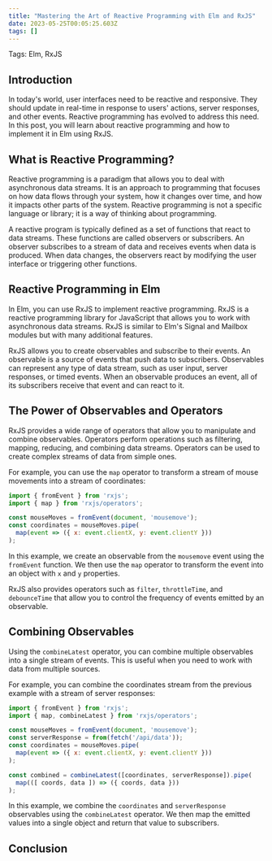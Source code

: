 ```yaml
---
title: "Mastering the Art of Reactive Programming with Elm and RxJS"
date: 2023-05-25T00:05:25.603Z
tags: []
---
```


Tags: Elm, RxJS

## Introduction

In today's world, user interfaces need to be reactive and responsive. They should update in real-time in response to users' actions, server responses, and other events. Reactive programming has evolved to address this need. In this post, you will learn about reactive programming and how to implement it in Elm using RxJS.

## What is Reactive Programming?

Reactive programming is a paradigm that allows you to deal with asynchronous data streams. It is an approach to programming that focuses on how data flows through your system, how it changes over time, and how it impacts other parts of the system. Reactive programming is not a specific language or library; it is a way of thinking about programming.

A reactive program is typically defined as a set of functions that react to data streams. These functions are called observers or subscribers. An observer subscribes to a stream of data and receives events when data is produced. When data changes, the observers react by modifying the user interface or triggering other functions.

## Reactive Programming in Elm

In Elm, you can use RxJS to implement reactive programming. RxJS is a reactive programming library for JavaScript that allows you to work with asynchronous data streams. RxJS is similar to Elm's Signal and Mailbox modules but with many additional features.

RxJS allows you to create observables and subscribe to their events. An observable is a source of events that push data to subscribers. Observables can represent any type of data stream, such as user input, server responses, or timed events. When an observable produces an event, all of its subscribers receive that event and can react to it.

## The Power of Observables and Operators

RxJS provides a wide range of operators that allow you to manipulate and combine observables. Operators perform operations such as filtering, mapping, reducing, and combining data streams. Operators can be used to create complex streams of data from simple ones.

For example, you can use the `map` operator to transform a stream of mouse movements into a stream of coordinates:

```javascript
import { fromEvent } from 'rxjs';
import { map } from 'rxjs/operators';

const mouseMoves = fromEvent(document, 'mousemove');
const coordinates = mouseMoves.pipe(
  map(event => ({ x: event.clientX, y: event.clientY }))
);
```

In this example, we create an observable from the `mousemove` event using the `fromEvent` function. We then use the `map` operator to transform the event into an object with `x` and `y` properties.

RxJS also provides operators such as `filter`, `throttleTime`, and `debounceTime` that allow you to control the frequency of events emitted by an observable.

## Combining Observables

Using the `combineLatest` operator, you can combine multiple observables into a single stream of events. This is useful when you need to work with data from multiple sources.

For example, you can combine the coordinates stream from the previous example with a stream of server responses:

```javascript
import { fromEvent } from 'rxjs';
import { map, combineLatest } from 'rxjs/operators';

const mouseMoves = fromEvent(document, 'mousemove');
const serverResponse = from(fetch('/api/data'));
const coordinates = mouseMoves.pipe(
  map(event => ({ x: event.clientX, y: event.clientY }))
);

const combined = combineLatest([coordinates, serverResponse]).pipe(
  map(([ coords, data ]) => ({ coords, data }))
);
```

In this example, we combine the `coordinates` and `serverResponse` observables using the `combineLatest` operator. We then map the emitted values into a single object and return that value to subscribers.

## Conclusion
